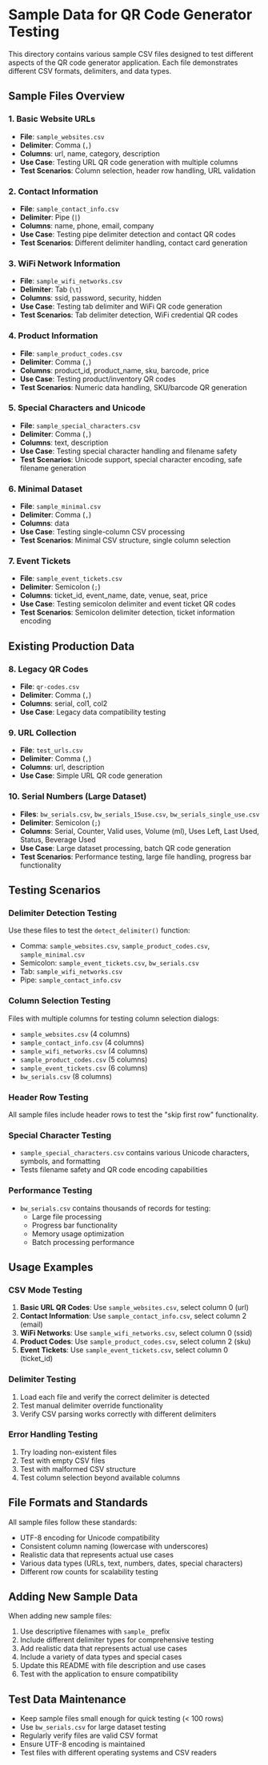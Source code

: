# Sample Data for QR Code Generator Testing

This directory contains various sample CSV files designed to test different aspects of the QR code generator application. Each file demonstrates different CSV formats, delimiters, and data types.

## Sample Files Overview

### 1. Basic Website URLs
- **File**: `sample_websites.csv`
- **Delimiter**: Comma (`,`)
- **Columns**: url, name, category, description
- **Use Case**: Testing URL QR code generation with multiple columns
- **Test Scenarios**: Column selection, header row handling, URL validation

### 2. Contact Information
- **File**: `sample_contact_info.csv`
- **Delimiter**: Pipe (`|`)
- **Columns**: name, phone, email, company
- **Use Case**: Testing pipe delimiter detection and contact QR codes
- **Test Scenarios**: Different delimiter handling, contact card generation

### 3. WiFi Network Information
- **File**: `sample_wifi_networks.csv`
- **Delimiter**: Tab (`\t`)
- **Columns**: ssid, password, security, hidden
- **Use Case**: Testing tab delimiter and WiFi QR code generation
- **Test Scenarios**: Tab delimiter detection, WiFi credential QR codes

### 4. Product Information
- **File**: `sample_product_codes.csv`
- **Delimiter**: Comma (`,`)
- **Columns**: product_id, product_name, sku, barcode, price
- **Use Case**: Testing product/inventory QR codes
- **Test Scenarios**: Numeric data handling, SKU/barcode QR generation

### 5. Special Characters and Unicode
- **File**: `sample_special_characters.csv`
- **Delimiter**: Comma (`,`)
- **Columns**: text, description
- **Use Case**: Testing special character handling and filename safety
- **Test Scenarios**: Unicode support, special character encoding, safe filename generation

### 6. Minimal Dataset
- **File**: `sample_minimal.csv`
- **Delimiter**: Comma (`,`)
- **Columns**: data
- **Use Case**: Testing single-column CSV processing
- **Test Scenarios**: Minimal CSV structure, single column selection

### 7. Event Tickets
- **File**: `sample_event_tickets.csv`
- **Delimiter**: Semicolon (`;`)
- **Columns**: ticket_id, event_name, date, venue, seat, price
- **Use Case**: Testing semicolon delimiter and event ticket QR codes
- **Test Scenarios**: Semicolon delimiter detection, ticket information encoding

## Existing Production Data

### 8. Legacy QR Codes
- **File**: `qr-codes.csv`
- **Delimiter**: Comma (`,`)
- **Columns**: serial, col1, col2
- **Use Case**: Legacy data compatibility testing

### 9. URL Collection
- **File**: `test_urls.csv`
- **Delimiter**: Comma (`,`)
- **Columns**: url, description
- **Use Case**: Simple URL QR code generation

### 10. Serial Numbers (Large Dataset)
- **Files**: `bw_serials.csv`, `bw_serials_15use.csv`, `bw_serials_single_use.csv`
- **Delimiter**: Semicolon (`;`)
- **Columns**: Serial, Counter, Valid uses, Volume (ml), Uses Left, Last Used, Status, Beverage Used
- **Use Case**: Large dataset processing, batch QR code generation
- **Test Scenarios**: Performance testing, large file handling, progress bar functionality

## Testing Scenarios

### Delimiter Detection Testing
Use these files to test the `detect_delimiter()` function:
- Comma: `sample_websites.csv`, `sample_product_codes.csv`, `sample_minimal.csv`
- Semicolon: `sample_event_tickets.csv`, `bw_serials.csv`
- Tab: `sample_wifi_networks.csv`
- Pipe: `sample_contact_info.csv`

### Column Selection Testing
Files with multiple columns for testing column selection dialogs:
- `sample_websites.csv` (4 columns)
- `sample_contact_info.csv` (4 columns)
- `sample_wifi_networks.csv` (4 columns)
- `sample_product_codes.csv` (5 columns)
- `sample_event_tickets.csv` (6 columns)
- `bw_serials.csv` (8 columns)

### Header Row Testing
All sample files include header rows to test the "skip first row" functionality.

### Special Character Testing
- `sample_special_characters.csv` contains various Unicode characters, symbols, and formatting
- Tests filename safety and QR code encoding capabilities

### Performance Testing
- `bw_serials.csv` contains thousands of records for testing:
  - Large file processing
  - Progress bar functionality
  - Memory usage optimization
  - Batch processing performance

## Usage Examples

### CSV Mode Testing
1. **Basic URL QR Codes**: Use `sample_websites.csv`, select column 0 (url)
2. **Contact Information**: Use `sample_contact_info.csv`, select column 2 (email)
3. **WiFi Networks**: Use `sample_wifi_networks.csv`, select column 0 (ssid)
4. **Product Codes**: Use `sample_product_codes.csv`, select column 2 (sku)
5. **Event Tickets**: Use `sample_event_tickets.csv`, select column 0 (ticket_id)

### Delimiter Testing
1. Load each file and verify the correct delimiter is detected
2. Test manual delimiter override functionality
3. Verify CSV parsing works correctly with different delimiters

### Error Handling Testing
1. Try loading non-existent files
2. Test with empty CSV files
3. Test with malformed CSV structure
4. Test column selection beyond available columns

## File Formats and Standards

All sample files follow these standards:
- UTF-8 encoding for Unicode compatibility
- Consistent column naming (lowercase with underscores)
- Realistic data that represents actual use cases
- Various data types (URLs, text, numbers, dates, special characters)
- Different row counts for scalability testing

## Adding New Sample Data

When adding new sample files:
1. Use descriptive filenames with `sample_` prefix
2. Include different delimiter types for comprehensive testing
3. Add realistic data that represents actual use cases
4. Include a variety of data types and special cases
5. Update this README with file description and use cases
6. Test with the application to ensure compatibility

## Test Data Maintenance

- Keep sample files small enough for quick testing (< 100 rows)
- Use `bw_serials.csv` for large dataset testing
- Regularly verify files are valid CSV format
- Ensure UTF-8 encoding is maintained
- Test files with different operating systems and CSV readers